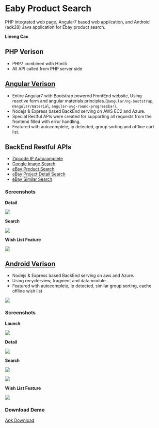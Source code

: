 # Eaby Product Search
PHP integrated web page, Angular7 based web application, and Android (adk28) Java application for Ebay product search.

__Lineng Cao__

## PHP Verison
- PHP7 combined with Html5
- All API called from PHP server side

## [Angular Verison](http://aws.vince-amazing.com/search-product)
- Entire Angular7 with Bootstrap powered FrontEnd website, Using reactive form and angular materials principles.(`@angular/ng-bootstrap`, `@angular/material`, `angular-svg-round-progressbar`).
- Nodejs & Express based BackEnd serving on AWS EC2 and Azure.
- Special Restful APIs were created for supporting all requests from the frontend filled with error handling.
- Featured with autocomplete, ip detected, group sorting and offline cart list.

## BackEnd Restful APIs
- [Zipcode IP Autocomplete](http://aws.vince-amazing.com/api/ip-json/?startsWith=900)
- [Google Image Search](http://aws.vince-amazing.com/api/google-img?v=1&productTitle=iphone)
- [eBay Product Search](http://aws.vince-amazing.com/api/search/?keyword=iphone&buyerPostalCode=90007&MaxDistance=100&FreeShippingOnly=true&LocalPickupOnly=true)
- [eBay Project Detail Search](http://aws.vince-amazing.com/api/item-detail/?itemId=283622107255)
- [eBay Similar Search](http://aws.vince-amazing.com/api/similar/?itemId=283622107255)

### Screenshots
__Detail__

![](./screenshots/angular/detail-opt.gif)

__Search__

![](./screenshots/angular/search-opt.gif)

__Wish List Feature__

![](./screenshots/angular/wish-opt.gif)

## [Android Verison](https://github.com/vincecao/Eaby-Product-Search/raw/master/AndroidVer/apk/product-search-debug-v1.apk)
- Nodejs & Express based BackEnd serving on aws and Azure.
- Using recyclerview, fragment and data module.
- Featured with autocomplete, ip detected, simliar group sorting, cache offline wish list

![](https://i.imgur.com/ugxeANX.jpg)

### Screenshots
__Launch__

![](./screenshots/android/launch-opt.gif)

__Detail__

![](./screenshots/android/detail-opt.gif)

__Search__

![](./screenshots/android/search-opt.gif)

![](./screenshots/android/search2-opt.gif)

__Wish List Feature__

![](./screenshots/android/wish_list-opt.gif)

### Download Demo
[Apk Download](https://github.com/vincecao/Eaby-Product-Search/raw/master/AndroidVer/apk/product-search-debug-v1.apk)

